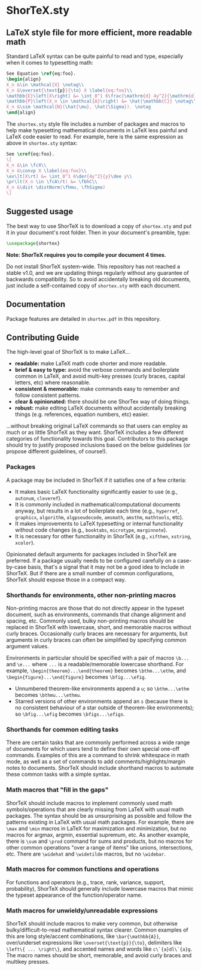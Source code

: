 # ShorTeX.sty
## LaTeX style file for more efficient, more readable math

Standard LaTeX syntax can be quite painful to read and type, especially when it comes to typesetting math:
```latex
See Equation \ref{eq:foo}.
\begin{align}
X_n &\in \mathcal{X} \notag\\
X_n &\overset{\text{p}}{\to} X \label{eq:foo}\\
\mathbb{E}\left[X\right] &= \int_0^1 6\frac{\mathrm{d} 4y^2}{\mathrm{d} y}\mathrm{d}y \notag\\
\mathbb{P}\left(X_n \in \mathcal{A}\right) &= \hat{\mathbb{C}} \notag\\
X_n &\sim \mathcal{N}(\hat{\mu}, \hat{\Sigma}). \notag
\end{align}
```

The `shortex.sty` style file includes a number of packages and macros to help make typesetting
mathematical documents in LaTeX less painful and LaTeX code easier to read. 
For example, here is the same expression as above in `shortex.sty` syntax:
```latex
See \cref{eq:foo}.
\[
X_n &\in \fcX\\
X_n &\convp X \label{eq:foo}\\
\ex\lt[X\rt] &= \int_0^1 6\der{4y^2}{y}\dee y\\
\pr\lt(X_n \in \fcA\rt) &= \fbhC\\
X_n &\dist \distNorm(\fhmu, \fhSigma)
\]
```

## Suggested usage

The best way to use ShorTeX is to download a copy of `shortex.sty` and put it
in your document's root folder. Then in your document's preamble, type:
```latex
\usepackage{shortex}
```
**Note: ShorTeX requires you to compile your document 4 times.**

Do not install ShorTeX system-wide. This repository has not reached
a stable v1.0, and we are updating things regularly without any guarantee of 
backwards compatibility. So to avoid accidentally breaking old documents, just
include a self-contained copy of `shortex.sty` with each document.

## Documentation

Package features are detailed in `shortex.pdf` in this repository. 

## Contributing Guide

The high-level goal of ShorTeX is to make LaTeX...
- **readable:** make LaTeX math code shorter and more readable.
- **brief & easy to type:** avoid the verbose commands and boilerplate common in LaTeX,
  and avoid multi-key presses (curly braces, capital letters, etc) where reasonable.
- **consistent & memorable:** make commands easy to remember and follow
  consistent patterns.
- **clear & opinionated:** there should be one ShorTex way of doing things.
- **robust:** make editing LaTeX documents without accidentally breaking things
  (e.g. references, equation numbers, etc) easier.

...without breaking original LaTeX commands so that users can employ as much or as little ShorTeX as they want.
ShorTeX includes a few different categories of functionality towards this goal.
Contributors to this package should try to justify proposed inclusions
based on the below guidelines (or propose different guidelines, of course!).

### Packages

A package may be included in ShorTeX if it satisfies one of a few criteria:
- It makes basic LaTeX functionality significantly easier to use (e.g.,
  `autonum`, `cleveref`).
- It is commonly included in mathematical/computational documents anyway, but
  results in a lot of boilerplate each time (e.g., `hyperref`, `graphicx`,
  `algorithm`, `algpseudocode`, `amsmath`, `amsthm`, `mathtools`, etc).
- It makes improvements to LaTeX typesetting or internal functionality without
  code changes (e.g., `booktabs`, `microtype`, `marginnote`).
- It is necessary for other functionality in ShorTeX (e.g., `xifthen`,
  `xstring`, `xcolor`).

Opinionated default arguments for packages included in ShorTeX are preferred.
If a package usually needs to be configured carefully on a case-by-case basis,
that's a signal that it may not be a good idea to include in ShorTeX. But if
there are a small number of common configurations, ShorTeX should expose those
in a compact way.

### Shorthands for environments, other non-printing macros

Non-printing macros are those that do not directly appear in the typeset document,
such as environments, commands that change alignment and spacing, etc.
Commonly used, bulky non-printing macros should be replaced in ShorTeX
with lowercase, short, and memorable macros without curly braces.
Occasionally curly braces are necessary for arguments, but
arguments in curly braces can often be simplified by specifying common argument values.

Environments in particular should be specified with a pair of macros `\b...` and `\e...`
where `...` is a readable/memorable lowercase shorthand. For example,
`\begin{theorem}...\end{theorem}` becomes `\bthm...\ethm`, and
`\begin{figure}...\end{figure}` becomes `\bfig...\efig`.
- Unnumbered theorem-like environments append a `u`; so `\bthm...\ethm` becomes
  `\bthmu...\ethmu`.
- Starred versions of other environments append an `s` (because there is no
  consistent behaviour of a star outside of theorem-like environments); so
  `\bfig...\efig` becomes `\bfigs...\efigs`.

### Shorthands for common editing tasks

There are certain tasks that are commonly performed across a wide range of
documents for which users tend to define their own special one-off commands.
Examples of this are a command to shrink whitespace in math mode, 
as well as a set of commands to add comments/highlights/margin
notes to documents. ShorTeX should include shorthand macros to automate these
common tasks with a simple syntax.

### Math macros that "fill in the gaps"

ShorTeX should include macros to implement commonly used math
symbols/operations that are clearly missing from LaTeX with usual math packages. The
syntax should be as unsurprising as possible and follow the patterns existing
in LaTeX with usual math packages. For example, there are `\max` and `\min`
macros in LaTeX for maximization and minimization, but no macros for argmax,
argmin, essential supremum, etc. As another example, there is `\sum` and
`\prod` command for sums and products, but no macros for other common operations "over a range of
items" like unions, intersections, etc. There are `\widehat` and
`\widetilde` macros, but no `\widebar`. 

### Math macros for common functions and operations

For functions and operators (e.g., trace, rank, variance, support, probability), ShorTeX should
generally include lowercase macros that mimic the typeset appearance of the function/operator name.

### Math macros for unwieldy/unreadable expressions

ShorTeX should include macros to make very common, but otherwise bulky/difficult-to-read 
mathematical syntax clearer. Common examples of this are long style/accent combinations, like 
`\bar{\mathbb{A}}`, over/underset expressions like `\overset{\text{p}}{\to}`, 
delimiters like `\left\{ ... \right\}`, and accented names and words like ``c\`{a}dl\`{a}g``.
The macro names should be short, memorable, and avoid curly braces and multikey presses.

